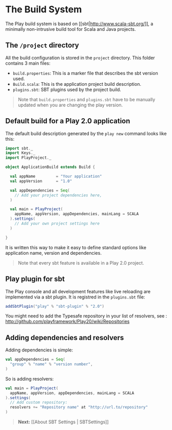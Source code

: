# The Build System

The Play build system is based on [[sbt|http://www.scala-sbt.org/]], a minimally non-intrusive build tool for Scala and Java projects.

## The `/project` directory

All the build configuration is stored in the `project` directory. This folder contains 3 main files:

- `build.properties`: This is a marker file that describes the sbt version used.
- `Build.scala`: This is the application project build description.
- `plugins.sbt`: SBT plugins used by the project build.

> Note that `build.properties` and `plugins.sbt` have to be manually updated when you are changing the play version.

## Default build for a Play 2.0 application

The default build description generated by the `play new` command looks like this:

```scala
import sbt._
import Keys._
import PlayProject._

object ApplicationBuild extends Build {

  val appName         = "Your application"
  val appVersion      = "1.0"

  val appDependencies = Seq(
    // Add your project dependencies here,
  )

  val main = PlayProject(
    appName, appVersion, appDependencies, mainLang = SCALA
  ).settings(
    // Add your own project settings here      
  )

}
```

It is written this way to make it easy to define standard options like application name, version and dependencies. 

> Note that every sbt feature is available in a Play 2.0 project. 

## Play plugin for sbt

The Play console and all development features like live reloading are implemented via a sbt plugin. It is registred in the `plugins.sbt` file:

```scala
addSbtPlugin("play" % "sbt-plugin" % "2.0")
```

You might need to add the Typesafe repository in your list of resolvers, see : http://github.com/playframework/Play20/wiki/Repositories

## Adding dependencies and resolvers

Adding dependencies is simple:

```scala
val appDependencies = Seq(
  "group" % "name" % "version number",
)
```

So is adding resolvers:

```scala
val main = PlayProject(
  appName, appVersion, appDependencies, mainLang = SCALA
).settings(
  // Add custom repository: 
  resolvers += "Repository name" at "http://url.to/repository" 
)
```



> **Next:** [[About SBT Settings | SBTSettings]]